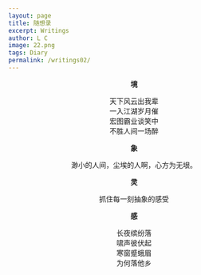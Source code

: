 ```yaml
---
layout: page
title: 随想录
excerpt: Writings
author: L C
image: 22.png
tags: Diary
permalink: /writings02/
---
```

<center>   
  
**境**  

天下风云出我辈   
一入江湖岁月催   
宏图霸业谈笑中   
不胜人间一场醉   

**象** 

渺小的人间，尘埃的人啊，心方为无垠。

**灵** 

抓住每一刻抽象的感受

**感**

长夜缤纷落   
啸声彼伏起   
寒窗蹙蛾眉   
为何落他乡   



